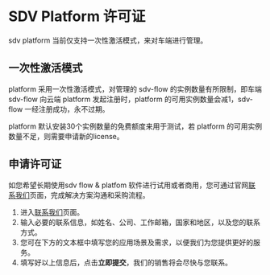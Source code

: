 # SDV Platform 许可证

sdv platform 当前仅支持一次性激活模式，来对车端进行管理。

## 一次性激活模式

platform 采用一次性激活模式，对管理的 sdv-flow 的实例数量有所限制，即车端 sdv-flow 向云端 platform 发起注册时，platform 的可用实例数量会减1，sdv-flow 一经注册成功，永不过期。

platform 默认安装30个实例数量的免费额度来用于测试，若 platform 的可用实例数量不足，则需要申请新的license。

## 申请许可证

如您希望长期使用sdv flow & platfom 软件进行试用或者商用，您可通过官网[联系我们](https://www.emqx.com/zh/contact?product=emqx-ecp)页面，完成解决方案沟通和采购流程。

1. 进入[联系我们](https://www.emqx.com/zh/contact?product=emqx-ecp)页面。
2. 输入必要的联系信息，如姓名、公司、工作邮箱，国家和地区，以及您的联系方式。
3. 您可在下方的文本框中填写您的应用场景及需求，以便我们为您提供更好的服务。
4. 填写好以上信息后，点击**立即提交**，我们的销售将会尽快与您联系。